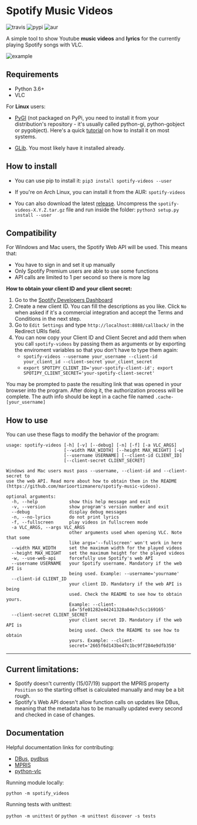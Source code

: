 # Spotify Music Videos
![travis](https://travis-ci.com/marioortizmanero/spotify-music-videos.svg?branch=master) ![pypi](https://img.shields.io/pypi/v/spotify-videos) ![aur](https://img.shields.io/aur/version/spotify-videos)

A simple tool to show Youtube **music videos** and **lyrics** for the currently playing Spotify songs with VLC.

![example](screenshots/screenshot.png)


## Requirements
* Python 3.6+
* VLC

For **Linux** users:

* [PyGI](https://pygobject.readthedocs.io/en/latest/) (not packaged on PyPi, you need to install it from your distribution's repository - it's usually called python-gi, python-gobject or pygobject). Here's a quick [tutorial](https://pygobject.readthedocs.io/en/latest/getting_started.html) on how to install it on most systems.

* [GLib](https://developer.gnome.org/glib/). You most likely have it installed already.


## How to install
* You can use pip to install it: `pip3 install spotify-videos --user`

* If you're on Arch Linux, you can install it from the AUR: `spotify-videos`

* You can also download the latest [release](https://github.com/marioortizmanero/spotify-music-videos/releases). Uncompress the `spotify-videos-X.Y.Z.tar.gz` file and run inside the folder: `python3 setup.py install --user`


## Compatibility

For Windows and Mac users, the Spotify Web API will be used. This means that:

* You have to sign in and set it up manually
* Only Spotify Premium users are able to use some functions
* API calls are limited to 1 per second so there is more lag

**How to obtain your client ID and your client secret:**
1. Go to the [Spotify Developers Dashboard](https://developer.spotify.com/dashboard/applications)
2. Create a new client ID. You can fill the descriptions as you like. Click `No` when asked if it's a commercial integration and accept the Terms and Conditions in the next step.
3. Go to `Edit Settings` and type `http://localhost:8888/callback/` in the Redirect URIs field.
4. You can now copy your Client ID and Client Secret and add them when you call `spotify-videos` by passing them as arguments or by exporting the enviroment variables so that you don't have to type them again:
     * `spotify-videos --username your_username --client-id your_client_id --client-secret your_client_secret`
     * `export SPOTIPY_CLIENT_ID='your-spotify-client-id'; export SPOTIPY_CLIENT_SECRET='your-spotify-client-secret'`

You may be prompted to paste the resulting link that was opened in your browser into the program. After doing it, the authorization process will be complete. The auth info should be kept in a cache file named `.cache-[your_username]`


## How to use
You can use these flags to modify the behavior of the program:

```
usage: spotify-videos [-h] [-v] [--debug] [-n] [-f] [-a VLC_ARGS]
                      [--width MAX_WIDTH] [--height MAX_HEIGHT] [-w]
                      [--username USERNAME] [--client-id CLIENT_ID]
                      [--client-secret CLIENT_SECRET]

Windows and Mac users must pass --username, --client-id and --client-secret to
use the web API. Read more about how to obtain them in the README
(https://github.com/marioortizmanero/spotify-music-videos).

optional arguments:
  -h, --help            show this help message and exit
  -v, --version         show program's version number and exit
  --debug               display debug messages
  -n, --no-lyrics       do not print lyrics
  -f, --fullscreen      play videos in fullscreen mode
  -a VLC_ARGS, --args VLC_ARGS
                        other arguments used when opening VLC. Note that some
                        like args='--fullscreen' won't work in here
  --width MAX_WIDTH     set the maximum width for the played videos
  --height MAX_HEIGHT   set the maximum height for the played videos
  -w, --use-web-api     forcefully use Spotify's web API
  --username USERNAME   your Spotify username. Mandatory if the web API is
                        being used. Example: --username='yourname'
  --client-id CLIENT_ID
                        your client ID. Mandatory if the web API is being
                        used. Check the README to see how to obtain yours.
                        Example: --client-
                        id='5fe01282e44241328a84e7c5cc169165'
  --client-secret CLIENT_SECRET
                        your client secret ID. Mandatory if the web API is
                        being used. Check the README to see how to obtain
                        yours. Example: --client-
                        secret='2665f6d143be47c1bc9ff284e9dfb350'
```

---

## Current limitations:
* Spotify doesn't currently (15/07/19) support the MPRIS property `Position` so the starting offset is calculated manually and may be a bit rough.
* Spotify's Web API doesn't allow function calls on updates like DBus, meaning that the metadata has to be manually updated every second and checked in case of changes.


## Documentation
Helpful documentation links for contributing:
* [DBus](https://dbus.freedesktop.org/doc/dbus-specification.html), [pydbus](https://github.com/LEW21/pydbus)
* [MPRIS](https://specifications.freedesktop.org/mpris-spec/latest/Player_Interface.html#Property:Position)
* [python-vlc](https://www.olivieraubert.net/vlc/python-ctypes/doc/)

Running module locally:

`python -m spotify_videos`

Running tests with unittest:

`python -m unittest` or `python -m unittest discover -s tests`

